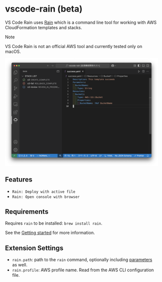 # vscode-rain (beta)

VS Code Rain uses [Rain](https://github.com/aws-cloudformation/rain) which is a command line tool for working with AWS CloudFormation templates and stacks.  

> [!NOTE]
> VS Code Rain is not an official AWS tool and currently tested only on macOS.

<img src="resources/rain-tree-view.png" width="520">

## Features

- `Rain: Deploy with active file`
- `Rain: Open console with browser`

## Requirements
Requires `rain` to be installed: `brew install rain`.

See the [Getting started](https://github.com/aws-cloudformation/rain?tab=readme-ov-file#getting-started) for more information.

## Extension Settings

* `rain.path`: path to the `rain` command, optionally including [parameters](https://github.com/aws-cloudformation/cfn-python-lint/#parameters) as well.
* `rain.profile`: AWS profile name. Read from the AWS CLI configuration file.
